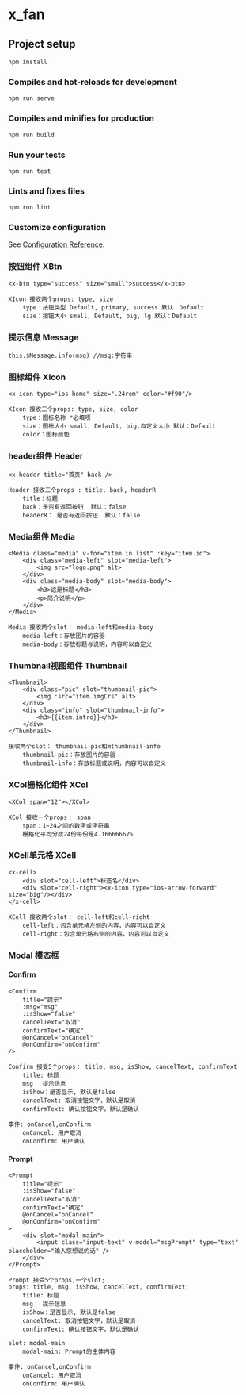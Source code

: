 # x_fan

## Project setup
```
npm install
```

### Compiles and hot-reloads for development
```
npm run serve
```

### Compiles and minifies for production
```
npm run build
```

### Run your tests
```
npm run test
```

### Lints and fixes files
```
npm run lint
```

### Customize configuration
See [Configuration Reference](https://cli.vuejs.org/config/).

### 按钮组件 XBtn
```
<x-btn type="success" size="small">success</x-btn>

XIcon 接收两个props: type, size
    type：按钮类型 Default, primary, success 默认：Default
    size：按钮大小 small, Default, big, lg 默认：Default
```
### 提示信息 Message
```
this.$Message.info(msg) //msg:字符串
```
### 图标组件 XIcon
```
<x-icon type="ios-home" size=".24rem" color="#f90"/>

XIcon 接收三个props: type, size, color
    type：图标名称 *必填项
    size：图标大小 small, Default, big,自定义大小 默认：Default
    color：图标颜色
```
### header组件 Header
```
<x-header title="首页" back />

Header 接收三个props : title, back, headerR
    title：标题
    back：是否有返回按钮  默认：false
    headerR： 是否有返回按钮  默认：false
```
### Media组件 Media
```
<Media class="media" v-for="item in list" :key="item.id">
    <div class="media-left" slot="media-left">
        <img src="logo.png" alt>
    </div>
    <div class="media-body" slot="media-body">
        <h3>这是标题</h3>
        <p>简介说明</p>
    </div>
</Media>

Media 接收两个slot： media-left和media-body
    media-left：存放图片的容器
    media-body：存放标题与说明，内容可以自定义
```
### Thumbnail视图组件 Thumbnail
```
<Thumbnail>
    <div class="pic" slot="thumbnail-pic">
        <img :src="item.imgCrs" alt>
    </div>
    <div class="info" slot="thumbnail-info">
        <h3>{{item.intro}}</h3>
    </div>
</Thumbnail>

接收两个slot： thumbnail-pic和mthumbnail-info
    thumbnail-pic：存放图片的容器
    thumbnail-info：存放标题或说明，内容可以自定义
```
### XCol栅格化组件 XCol
```
<XCol span="12"></XCol>

XCol 接收一个props： span
    span：1~24之间的数字或字符串
    栅格化平均分成24份每份是4.16666667%
```
### XCell单元格 XCell
```
<x-cell>
    <div slot="cell-left">标签名</div>
    <div slot="cell-right"><x-icon type="ios-arrow-forward" size="big"/></div>
</x-cell>

XCell 接收两个slot： cell-left和cell-right
    cell-left：包含单元格左侧的内容，内容可以自定义
    cell-right：包含单元格右侧的内容，内容可以自定义
```
### Modal 模态框
#### Confirm
```
<Confirm 
    title="提示" 
    :msg="msg" 
    :isShow="false" 
    cancelText="取消"
    confirmText="确定"
    @onCancel="onCancel" 
    @onConfirm="onConfirm" 
/>

Confirm 接受5个props： title, msg, isShow, cancelText, confirmText
    title: 标题
    msg： 提示信息
    isShow：是否显示, 默认是false
    cancelText: 取消按钮文字，默认是取消
    confirmText: 确认按钮文字，默认是确认

事件: onCancel,onConfirm
    onCancel: 用户取消
    onConfirm: 用户确认

```
#### Prompt
```
<Prompt 
    title="提示" 
    :isShow="false" 
    cancelText="取消"
    confirmText="确定"
    @onCancel="onCancel" 
    @onConfirm="onConfirm"
>
    <div slot="modal-main">
        <input class="input-text" v-model="msgPrompt" type="text" placeholder="输入您想说的话" /> 
    </div>
</Prompt>

Prompt 接受5个props,一个slot;
props: title, msg, isShow, cancelText, confirmText;
    title: 标题
    msg： 提示信息
    isShow：是否显示, 默认是false
    cancelText: 取消按钮文字，默认是取消
    confirmText: 确认按钮文字，默认是确认

slot: modal-main
    modal-main: Prompt的主体内容

事件: onCancel,onConfirm
    onCancel: 用户取消
    onConfirm: 用户确认
```


